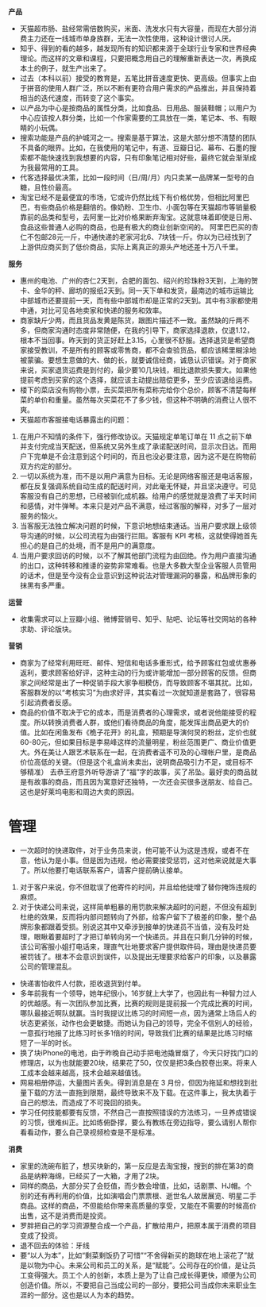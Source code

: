 **产品**
* 天猫超市肠、盐经常需倍数购买，米面、洗发水只有大容量，而现在大部分消费主力还在一线城市单身族群，无法一次性使用，这种设计很讨人厌。
* 知乎、得到的看的越多，越发现所有的知识都来源于全球行业专家和世界经典理论。而这样的文章和课程，只要把概念用自己的理解重新表达一次，再换成本土的例子，就生产出来了。
* 过去（本科以前）接受的教育是，五笔比拼音速度更快、更高级。但事实上由于拼音的使用人群广泛，所以不断有更符合用户需求的产品推出，并且保持着相当的迭代速度，而转变了这个事实。
* 以产品为中心是按商品的属性分类，比如食品、日用品、服装鞋帽；以用户为中心应该按人群分类，比如一个作家需要的工具放在一类，笔记本、书、有眼睛的小玩偶。
* 搜索功能是产品的护城河之一。搜索是基于算法，这是大部分想不清楚的团队不具备的眼界。比如，在我使用的笔记中，有道、豆瓣日记、幕布、石墨的搜索都不能快速找到我想要的内容，只有印象笔记相对好些，最终它就会渐渐成为我最常用的工具。
* 代客选择最优决策，比如一段时间（日/周/月）内只卖某一品牌某一型号的白糖，且性价最高。 
* 淘宝已经不是最便宜的市场，它或许仍然比线下有价格优势，但相比阿里巴巴，有些商品价格是翻倍的。像奶粉、卫生巾、小面包等在天猫超市等销量极靠前的品类和型号，去阿里一比对价格果断弃淘宝。这就意味着即使是日用、食品这些普通人必购的商品，也是有极大的商业创新空间的。 
阿里巴巴买的杏仁不包邮28元一斤，中通快递的老家河北6、7块钱一斤。你以为已经找到了上游供应商买到了低价商品，实际上离真正的源头产地还差十万八千里。

**服务**
* 惠州的电池、广州的杏仁2天到，合肥的面包、绍兴的珍珠粉3天到，上海的贺卡、金华的秤、廊坊的报纸2天到。同一天下单和发货，最南边的城市运输比中部城市还要提前一天，而有些中部城市却是正常的2天到。其中有3家都使用中通，对比可见各地卖家和快递的服务和效率。
* 商家缺斤少两，而且货品发黄是陈货，跟图片描述不一致。虽然缺的斤两不多，但商家沟通时态度非常随便，在我的引导下，商家选择退款，仅退1.12，根本不当回事。昨天到的货正好赶上3.15，心里很不舒服。选择退货是希望商家接受教训，不是所有的顾客或零售商，都不会查验货品，都应该稀里糊涂地被蒙骗。要想生意做的大、做的长，就要诚信经商，诚恳认识错误。对于商家来说，买家退货运费是到付的，最少要10几块钱，相比退款损失要大。如果他提前考虑到买家的这个选择，就应该主动提出赔偿更多，至少应该退给运费。
* 楼下的菜店没有购物小票，去买菜把所有菜称完给你个总价，顾客不清楚每样菜的单价和重量。虽然每次买菜花不了多少钱，但这种不明确的消费让人很不爽。
* 天猫超市客服接电话暴露出的问题：
1. 在用户不知情的条件下，强行修改协议。天猫规定单笔订单在 11 点之前下单并支付完成当天配送，但系统又另外生成了承诺配送时间，显示次日达。而用户下完单是不会注意到这个时间的，而且也没必要注意，因为这不是在购物前双方约定的部分。
2. 一切以系统为准，而不是以用户满意为目标。无论是网络客服还是电话客服，都在反复强调系统自动生成的配送时间，对此毫无怀疑，并且坚决遵守。可见客服没有自己的思想，已经被驯化成机器。给用户的感觉就是浪费了半天时间和感情，对牛弹琴。本来只是对产品不满意，经过客服的解释，对多了一层对服务的恼火。
3. 当客服无法独立解决问题的时候，下意识地想结束通话。当用户要求跟上级领导沟通的时候，以公司流程为由强行拦阻。客服有 KPI 考核，这就使得她首先担心的是自己的处境，而不是用户的满意度。
4. 当用户要求回访的时候，以不了解其他部门流程为由回绝。作为用户直接沟通的出口，这种转移和推诿的姿势非常难看。也是大多数大型企业客服人员管用的话术，但是至今没有企业意识到这种说法对管理漏洞的暴露，和品牌形象的抹黑有多严重。

**运营**
* 收集需求可以上豆瓣小组、微博营销号、知乎、贴吧、论坛等社交网站的各种求助、评论版块。

**营销**
* 商家为了经常利用旺旺、邮件、短信和电话多重形式，给予顾客红包或优惠券返利，要求顾客给好评，这种主动的行为或许能增加一部分顾客的反馈。但商家之间经常是出了一种促销手段大家争相模仿，而导致顾客不堪其扰。比如，客服群发的以“考核实习”为由求好评，其实看过一次就知道是套路了，很容易引起消费者反感。
* 商品的价值不取决于它的成本，而是消费者的心理需求，或者说他能接受的程度。所以转换消费者人群，或他们看待商品的角度，能发挥出商品更大的价值。比如在闲鱼发布《桅子花开》的礼盒，预期是导演何炅的粉丝，定价也就60-80元，但如果目标是李易峰这样的流量明星，粉丝范围更广、商业价值更大。外在美让人跟艺术联系在一起，在消费者遥不可及的心理帐户里，是商品价位高低的关键。（但是这个礼盒尚未卖出，说明商品吸引力不足，或目标不够精准）
去恭王府意外听导游讲了“福”字的故事，买了吊坠。最好卖的商品就是有故事的商品，而且因为寓意好还独特，一次还会买很多送朋友、给自己。这也是好莱坞电影和周边大卖的原因。

# 管理
* 一次超时的快递取件，对于业务员来说，他可能不认为这是违规，或者不在意，他认为是小事。但是因为违规，他必需要接受惩罚，这对他来说就是大事了。所以他要打电话联系客户，请客户提前确认接单。
1. 对于客户来说，你不但耽误了他寄件的时间，并且给他徒增了替你掩饰违规的麻烦。
2. 对于快递公司来说，这样简单粗暴的用罚款来解决超时的问题，不但没有超到杜绝的效果，反而将内部问题转向了外部，给客户留下了极差的印象，整个品牌形象都跟着受损。别说这其中又牵涉到接单的快递员不当值，没有及时处理，眼瞅着要超时了才把订单转向另一个快递员。并且在只剩几分钟的时候，该公司客服小姐打电话来，理直气壮地要求客户提供取件码，理由是快递员要被罚钱了。根本不会意识到误件，以及提出无理要求给客户的印象，以及暴露公司的管理混乱。
* 快递害怕收件人付款，拒收退货到付单。
* 多年前我有一个领导，她年纪很小，16岁就上大学了，也因此有一种智力过人的优越感。有一次团队参加比赛，比赛的规则是提前报一个完成比赛的时间，哪队最接近啊队就赢。当时我提议比练习的时间短一点，因为通常上场后人的状态更紧张，动作也会更敏捷。而她认为自己的领导，完全不信别人的经验，一意孤行地报了比练习时长多1倍的时间，导致我们比赛的结果是比练习时缩短了一半的时长。
* 换了块iPhone的电池，由于昨晚自己动手把电池撬冒烟了，今天只好找门口的修理店，以为也就能要20块，结果花了50，仅仅是把3条白胶卷出来。将来人工成本会越来越高，技术会越来越值钱。
* 网易相册停运，大量图片丢失。得到消息是在 3 月份，但因为拖延和想找到批量下载的方法一直拖到限期，最终导致来不及下载。在这件事上，我太执着于自己的想法，而造成了不可挽回的损失。
* 学习任何技能都要有反馈，不然自己一直按照错误的方法练习，一旦养成错误的习惯，很难纠正。比如练俯卧撑，要么有教练在旁边指导，要么请别人帮你看看动作，要么自己录视频检查是不是标准。

**消费**
* 家里的洗碗布脏了，想买块新的，第一反应是去淘宝搜，搜到的排在第3的商品是纳粹海绵，已经买了一大箱，才用了2块。
* 同样的商品，大部分买了会贬值，而少数会增值，比如，话剧票、HJ帽。个别的还有再利用的价值，比如演唱会门票票根、逝世名人故居展览、明星二手商品。这样的商品，不但能给你带来高质量的享受，又能在不需要的时候高价出售，这不是消费而是投资。
* 罗胖把自己的学习资源整合成一个产品，扩散给用户，把原本属于消费的项目变成了投资。
* 退不回去的体验：牙线
* 要“以人为本”，比如“剩菜剩饭扔了可惜”“不舍得新买的跑球在地上滚花了”就是以物为中心。未来公司和员工的关系，是“赋能”。公司存在的价值，是让员工变得强大。员工个人的创新，本质上是为了让自己成长得更快，顺便为公司创造价值。所以，不要把自己当成公司的一部分，要把公司当成你未来职业生涯的一部分。这也是以人为本的趋势。
